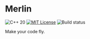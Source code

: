 # Merlin
![C++ 20](https://img.shields.io/badge/c++-20-red)
[![MIT License](https://img.shields.io/badge/License-MIT-informational)](LICENSE)
![Build status](https://github.com/EricLBuehler/merlin/actions/workflows/build.yml/badge.svg)

Make your code fly.
